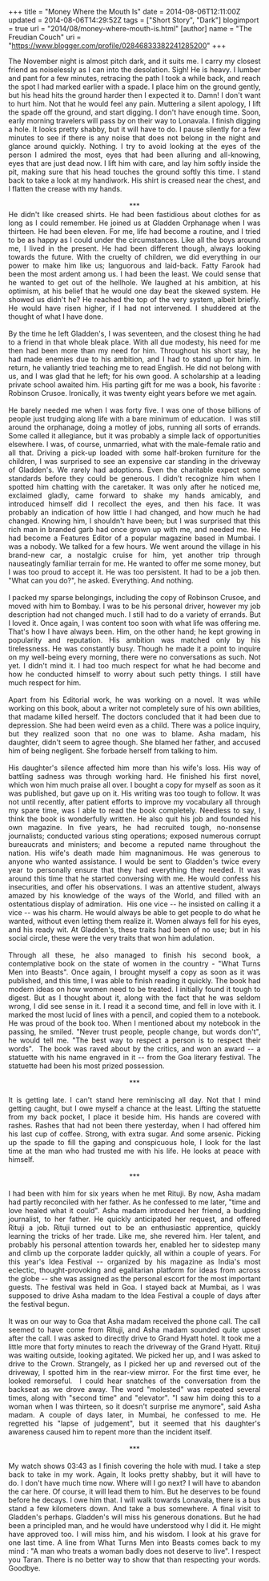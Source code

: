 +++
title = "Money Where the Mouth Is"
date = 2014-08-06T12:11:00Z
updated = 2014-08-06T14:29:52Z
tags = ["Short Story", "Dark"]
blogimport = true 
url = "2014/08/money-where-mouth-is.html"
[author]
	name = "The Freudian Couch"
	uri = "https://www.blogger.com/profile/02846833382241285200"
+++

<div dir="ltr" style="text-align: left;" trbidi="on">
<div style="text-align: justify;">
The November night is almost pitch dark, and it suits me. I carry my closest friend as noiselessly as I can into the desolation. Sigh! He is heavy. I lumber and pant for a few minutes, retracing the path I took a while back, and reach the spot I had marked earlier with a spade. I place him on the ground gently, but his head hits the ground harder then I expected it to. Damn! I don't want to hurt him. Not that he would feel any pain. Muttering a silent apology, I lift the spade off the ground, and start digging. I don't have enough time. Soon, early morning travelers will pass by on their way to Lonavala. I finish digging a hole. It looks pretty shabby, but it will have to do. I pause silently for a few minutes to see if there is any noise that does not belong in the night and glance around quickly. Nothing. I try to avoid looking at the eyes of the person I admired the most, eyes that had been alluring and all-knowing, eyes that are just dead now. I lift him with care, and lay him softly inside the pit, making sure that his head touches the ground softly this time. I stand back to take a look at my handiwork. His shirt is creased near the chest, and I flatten the crease with my hands.<br>
<br></div>
<div style="text-align: center;">
***</div>
<div style="text-align: left;">
<div style="text-align: justify;">
He didn't like creased shirts. He had been fastidious about clothes for as long as I could remember. He joined us at Gladden Orphanage when I was thirteen. He had been eleven. For me, life had become a routine, and I tried to be as happy as I could under the circumstances. Like all the boys around me, I lived in the present. He had been different though, always looking towards the future. With the cruelty of children, we did everything in our power to make him like us; languorous and laid-back. Fatty Farook had been the most ardent among us. I had been the least. We could sense that he wanted to get out of the hellhole. We laughed at his ambition, at his optimism, at his belief that he would one day beat the skewed system. He showed us didn't he? He reached the top of the very system, albeit briefly. He would have risen higher, if I had not intervened. I shuddered at the thought of what I have done.<br>
<br>
By the time he left Gladden's, I was seventeen, and the closest thing he had to a friend in that whole bleak place. With all due modesty, his need for me then had been more than my need for him. Throughout his short stay, he had made enemies due to his ambition, and I had to stand up for him. In return, he valiantly tried teaching me to read English. He did not belong with us, and I was glad that he left; for his own good. A scholarship at a leading private school awaited him. His parting gift for me was a book, his favorite : Robinson Crusoe. Ironically, it was twenty eight years before we met again.<br>
<br>
He barely needed me when I was forty five. I was one of those billions of people just trudging along life with a bare minimum of education. &nbsp;I was still around the orphanage, doing a motley of jobs, running all sorts of errands. Some called it allegiance, but it was probably a simple lack of opportunities elsewhere. I was, of course, unmarried, what with the male-female ratio and all that. Driving a pick-up loaded with some half-broken furniture for the children, I was surprised to see an expensive car standing in the driveway of Gladden's. We rarely had adoptions. Even the charitable expect some standards before they could be generous. I didn't recognize him when I spotted him chatting with the caretaker. It was only after he noticed me, exclaimed gladly, came forward to shake my hands amicably, and introduced himself did I recollect the eyes, and then his face. It was probably an indication of how little I had changed, and how much he had changed. Knowing him, I shouldn't have been; but I was surprised that this rich man in branded garb had once grown up with me, and needed me. He had become a Features Editor of a popular magazine based in Mumbai. I was a nobody. We talked for a few hours. We went around the village in his brand-new car, a nostalgic cruise for him, yet another trip through nauseatingly familiar terrain for me. He wanted to offer me some money, but I was too proud to accept it. He was too persistent. It had to be a job then. "What can you do?", he asked. Everything. And nothing.<br>
<br>
I packed my sparse belongings, including the copy of Robinson Crusoe, and moved with him to Bombay. I was to be his personal driver, however my job description had not changed much. I still had to do a variety of errands. But I loved it. Once again, I was content too soon with what life was offering me. That's how I have always been. Him, on the other hand; he kept growing in popularity and reputation. His ambition was matched only by his tirelessness. He was constantly busy. Though he made it a point to inquire on my well-being every morning, there were no conversations as such. Not yet. I didn't mind it. I had too much respect for what he had become and how he conducted himself to worry about such petty things. I still have much respect for him.<br>
<br>
Apart from his Editorial work, he was working on a novel. It was while working on this book, about a writer not completely sure of his own abilities, that madame killed herself. The doctors concluded that it had been due to depression. She had been weird even as a child. There was a police inquiry, but they realized soon that no one was to blame. Asha madam, his daughter, didn't seem to agree though. She blamed her father, and accused him of being negligent. She forbade herself from talking to him.<br>
<br>
His daughter's silence affected him more than his wife's loss. His way of battling sadness was through working hard. He finished his first novel, which won him much praise all over. I bought a copy for myself as soon as it was published, but gave up on it. His writing was too tough to follow. It was not until recently, after patient efforts to improve my vocabulary all through my spare time, was I able to read the book completely. Needless to say, I think the book is wonderfully written. He also quit his job and founded his own magazine. In five years, he had recruited tough, no-nonsense journalists; conducted various sting operations; exposed numerous corrupt bureaucrats and ministers; and become a reputed name throughout the nation. His wife's death made him magnanimous. He was generous to anyone who wanted assistance. I would be sent to Gladden's twice every year to personally ensure that they had everything they needed. It was around this time that he started conversing with me. He would confess his insecurities, and offer his observations. I was an attentive student, always amazed by his knowledge of the ways of the World, and filled with an ostentatious display of admiration. &nbsp;His one vice -- he insisted on calling it a vice -- was his charm. He would always be able to get people to do what he wanted, without even letting them realize it. Women always fell for his eyes, and his ready wit. At Gladden's, these traits had been of no use; but in his social circle, these were the very traits that won him adulation. <br>
<br>
Through all these, he also managed to finish his second book, a contemplative book on the state of women in the country - "What Turns Men into Beasts". Once again, I brought myself a copy as soon as it was published, and this time, I was able to finish reading it quickly. The book had modern ideas on how women need to be treated. I initially found it tough to digest. But as I thought about it, along with the fact that he was seldom wrong, I did see sense in it. I read it a second time, and fell in love with it. I marked the most lucid of lines with a pencil, and copied them to a notebook. He was proud of the book too. When I mentioned about my notebook in the passing, he smiled. "Never trust people, people change, but words don't", he would tell me. "The best way to respect a person is to respect their words". &nbsp;The book was raved about by the critics, and won an award -- a statuette with his name engraved in it -- from the Goa literary festival. The statuette had been his most prized possession.<br>
<br>
<div style="text-align: center;">
***<br>
<br></div>
It is getting late. I can't stand here reminiscing all day. Not that I mind getting caught, but I owe myself a chance at the least. Lifting the statuette from my back pocket, I place it beside him. His hands are covered with rashes. Rashes that had not been there yesterday, when I had offered him his last cup of coffee. Strong, with extra sugar. And some arsenic. Picking up the spade to fill the gaping and conspicuous hole, I look&nbsp;for the last time&nbsp;at the man who had trusted me with his life. He looks at peace with himself.<br>
<br>
<div style="text-align: center;">
***</div>
<div style="text-align: center;">
<br></div>
<div style="text-align: justify;">
I had been with him for six years when he met Rituji. By now, Asha madam had partly reconciled with her father. As he confessed to me later, "time and love healed what it could". Asha madam introduced her friend, a budding journalist, to her father. He quickly anticipated her request, and offered Rituji a job. Rituji turned out to be an enthusiastic apprentice, quickly learning the tricks of her trade. Like me, she revered him. Her talent, and probably his personal attention towards her, enabled her to sidestep many and climb up the corporate ladder quickly, all within a couple of years. For this year's Idea Festival -- organized by his magazine as India's most eclectic, thought-provoking and egalitarian platform for ideas from across the globe -- she was assigned as the personal escort for the most important guests. The festival was held in Goa. I stayed back at Mumbai, as I was supposed to drive Asha madam to the Idea Festival a couple of days after the festival begun.</div>
<div style="text-align: justify;">
<br></div>
<div style="text-align: justify;">
It was on our way to Goa that Asha madam received the phone call. The call seemed to have come from Rituji, and Asha madam sounded quite upset after the call. I was asked to directly drive to Grand Hyatt hotel. It took me a little more that forty minutes to reach the driveway of the Grand Hyatt. Rituji was waiting outside, looking agitated. We picked her up, and I was asked to drive to the Crown. Strangely, as I picked her up and reversed out of the driveway, I spotted him in the rear-view mirror. For the first time ever, he looked remorseful. &nbsp;I could hear snatches of the conversation from the backseat as we drove away. The word "molested" was repeated several times, along with "second time" and "elevator". "I saw him doing this to a woman when I was thirteen, so it doesn't surprise me anymore", said Asha madam. A couple of days later, in Mumbai, he confessed to me. He regretted his "lapse of judgement", but it seemed that his daughter's awareness caused him to repent more than the incident itself.<br>
<br>
<div style="text-align: center;">
***</div>
<div style="text-align: center;">
<br></div>
</div>
<div style="text-align: left;">
<div style="text-align: justify;">
My watch shows 03:43 as I finish covering the hole with mud. I take a step back to take in my work. Again,&nbsp;<span style="text-align: justify;">It looks pretty shabby, but it will have to do.</span><span style="text-align: justify;">&nbsp;I don't have much time now. Where will I go next? I will have to abandon the car here. Of course, it will lead them to him. But he deserves to be found before he decays. I owe him that. I will walk towards Lonavala, there is a bus stand a few&nbsp;kilometers&nbsp;down. And take a bus somewhere. A final visit to Gladden's perhaps. Gladden's will miss his generous donations. But he had been a principled man, and he would have understood why I did it. He might have approved too. I will miss him, and his wisdom. I look at his grave for one last time. A line from&nbsp;</span>What Turns Men into Beasts comes back to my mind : "A man who treats a woman badly does not deserve to live". I respect you Taran. There is no better way to show that than respecting your words. Goodbye.</div>
</div>
</div>
</div>
</div>

